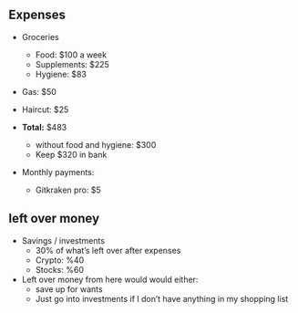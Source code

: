 
## Expenses 
- Groceries
	-  Food: $100 a week
	- Supplements: $225  
	- Hygiene: $83 
- Gas: $50
- Haircut: $25
- **Total:** $483
	- without food and hygiene: $300
	- Keep $320 in bank

- Monthly payments:
	- Gitkraken pro: $5 

## left over money
 - Savings / investments 
	- 30% of what’s left over after expenses
	 - Crypto: %40
	 - Stocks: %60
- Left over money from here would would either:
	- save up for wants
	- Just go into investments if I don’t have anything in my shopping list
